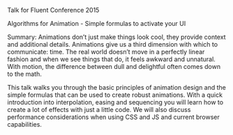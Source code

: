 Talk for Fluent Conference 2015

Algorithms for Animation - Simple formulas to activate your UI

Summary: 
Animations don’t just make things look cool, they provide context and additional details. Animations give us a third dimension with which to communicate: time. The real world doesn’t move in a perfectly linear fashion and when we see things that do, it feels awkward and unnatural. With motion, the difference between dull and delightful often comes down to the math.

This talk walks you through the basic principles of animation design and the simple formulas that can be used to create robust animations. With a quick introduction into interpolation, easing and sequencing you will learn how to create a lot of effects with just a little code. We will also discuss performance considerations when using CSS and JS and current browser capabilities.